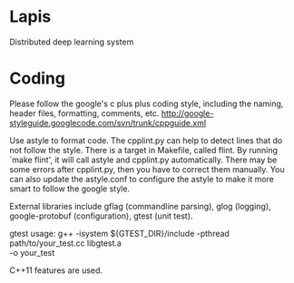 Lapis
=====

Distributed deep learning system


Coding
===
Please follow the google's c plus plus coding style, including the naming,
header files, formatting, comments, etc.
http://google-styleguide.googlecode.com/svn/trunk/cppguide.xml

Use astyle to format code.  The cpplint.py can help to detect lines that do not
follow the style. There is a target in Makefile, called flint. By running
`make flint', it will call astyle and cpplint.py automatically. There may be
some errors after cpplint.py, then you have to correct them manually. You can
also update the astyle.conf to configure the astyle to make it more smart to
follow the google style.

External libraries include gflag (commandline parsing), glog (logging),
google-protobuf (configuration), gtest (unit test).

gtest usage:
g++ -isystem ${GTEST_DIR}/include -pthread path/to/your_test.cc libgtest.a \
-o your_test

C++11 features are used.
